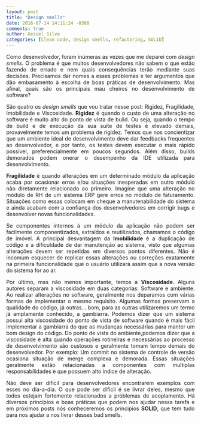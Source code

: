```yaml
---
layout: post
title: "Design smells"
date: 2016-07-14 14:11:24 -0300
comments: true
author: Gesiel Silva
categories: [Clean code, design smells, refactoring, SOLID] 
---
```

<p align="justify">
    Como desenvolvedor, foram inúmeras as vezes que me deparei com <em>design smells</em>. O problema é que muitos desenvolvedores não sabem o que estão fazendo de errado e nem quais consequências terão mediante suas decisões. Precisamos dar nomes a esses problemas e ter argumentos que dão embasamento à escolha de boas práticas de desenvolvimento. Mas afinal, quais são os principais mau cheiros no desenvolvimento de software?
</p>
<!-- more -->
<p align="justify">
	São quatro os <em>design smells</em> que vou tratar nesse post: Rigidez, Fragilidade, Imobilidade e Viscosidade.
	<strong>Rigidez</strong> é quando o custo de uma alteração no software é muito alto do ponto de vista de build. Ou seja, quando o tempo de build e de execução da sua suíte de testes é elevado demais, provavelmente temos um problema de rigidez. Temos que nos concientizar que um ambiente ideal de desenvolvimento deve dar feedbacks frequentes ao desenvolvedor, e por tanto, os testes devem executar o mais rápido possível, preferencialmente em poucos segundos. Além disso, builds demorados podem onerar o desempenho da IDE utilizada para desenvolvimento.
</p>
<p align="justify">
	<strong>Fragilidade</strong> é quando alterações em um determinado módulo da aplicação acaba por ocasionar erros e/ou situações inesperadas em outro módulo não diretamente relacionado ao primeiro. Imagine que uma alteração no módulo de RH de um sistema ERP gere erros no módulo de faturamento. Situações como essas colocam em cheque a manutenabilidade do sistema e ainda acabam com a confiança dos desenvolvedores em corrigir bugs e desenvolver novas funcionalidades.
</p>
<p align="justify">
	Se componentes internos à um módulo da aplicação não podem ser facilmente componentizados, extraídos e reutilizados, chamamos o código de imóvel. A principal desvantagem da <strong>Imobilidade</strong> é a duplicação de código e a dificuldade de dar manutenção ao sistema, visto que algumas alterações devem ser repetidas em diversos pontos diferentes. Não é incomum esquecer de replicar essas alterações ou correções exatamente na primeira funcionalidade que o usuário utilizará assim que a nova versão do sistema for ao ar.
</p>
<p align="justify">
	Por último, mas não menos importante, temos a <strong>Viscosidade</strong>. Alguns autores separam a viscosidade em duas categorias: Software e ambiente. Ao realizar alterações no software, geralmente nos deparamos com várias formas de implementar o mesmo requisito. Algumas formas preservam a qualidade do código, já outras... bom, para as outras utilizaremos um termo já amplamente conhecido, a gambiarra. Podemos dizer que um sistema possui alta viscosidade do ponto de vista de software quando é mais fácil implementar a gambiarra do que as mudanças necessárias para manter um bom design do código. Do ponto de vista do ambiente,podemos dizer que a viscosidade é alta quando operações rotineiras e necessárias ao processo de desenvolvimento são custosos e geralmente tomam tempo demais do desenvolvedor. Por exemplo: Um commit no sistema de controle de versão ocasiona situação de merge complexa e demorada. Essas situações geralmente estão relacionadas a componentes com multiplas responsabilidades e que possuem alto índice de alteração.
</p>
<p align="justify">
	Não deve ser difícil para desenvolvedores encontrarem exemplos com esses no dia-a-dia. O que pode ser díficil é se livrar deles, mesmo que todos estejam fortemente relacionados a problemas de acoplamento. Há diversos princípios e boas práticas que podem nos ajudar nessa tarefa e em próximos posts nós conheceremos os príncipios <strong>SOLID</strong>, que tem tudo para nos ajudar a nos livrar desses bad smells.
</p>
